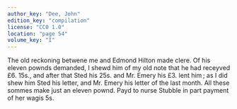 ```yaml
---
author_key: "Dee, John"
edition_key: "compilation"
license: "CC0 1.0"
location: "page 54"
volume_key: "I"
---
```

The old reckoning betwene me and Edmond Hilton made clere. Of his eleven pownds
demanded, I shewd him of my old note that he had receyved £6. 15s., and after
that Sted his 25s. and Mr. Emery his £3. lent him ; as I did shew him Sted his
letter, and Mr. Emery his letter of the last month. All these sommes make just
an eleven pownd. Payd to nurse Stubble in part payment of her wagis 5s.
